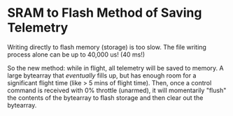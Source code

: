 # SRAM to Flash Method of Saving Telemetry
Writing directly to flash memory (storage) is too slow. The file writing process alone can be up to 40,000 us! (40 ms!)

So the new method: while in flight, all telemetry will be saved to memory. A large bytearray that *eventually* fills up, but has enough room for a significant flight time (like > 5 mins of flight time). Then, once a control command is received with 0% throttle (unarmed), it will momentarily "flush" the contents of the bytearray to flash storage and then clear out the bytearray.